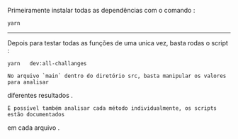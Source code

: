 Primeiramente  instalar todas as dependências com o comando : 

`yarn`

____________________________________________________________________________

Depois para testar todas as funções de uma unica vez, basta rodas o script : 

`yarn   dev:all-challanges`

    No arquivo `main` dentro do diretório src, basta manipular os valores para analisar 
diferentes resultados .

    É possível também analisar cada método individualmente, os scripts estão documentados
em cada arquivo .